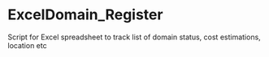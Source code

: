 ExcelDomain_Register
====================

Script for Excel spreadsheet to track list of domain status, cost estimations, location etc
